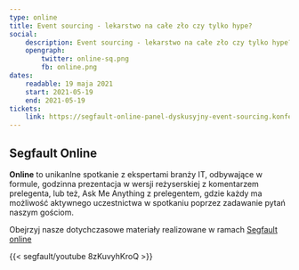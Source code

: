 ```yaml
---
type: online
title: Event sourcing - lekarstwo na całe zło czy tylko hype?
social:
    description: Event sourcing - lekarstwo na całe zło czy tylko hype?
    opengraph:
        twitter: online-sq.png
        fb: online.png
dates: 
    readable: 19 maja 2021
    start: 2021-05-19
    end: 2021-05-19
tickets: 
    link: https://segfault-online-panel-dyskusyjny-event-sourcing.konfeo.com/
---
```


## Segfault Online

**Online** to unikanlne spotkanie z ekspertami branży IT, odbywające w formule, godzinna prezentacja w wersji reżyserskiej z komentarzem prelegenta, lub też, Ask Me Anything z prelegentem, gdzie każdy ma możliwość aktywnego uczestnictwa w spotkaniu poprzez zadawanie pytań naszym gościom.

Obejrzyj nasze dotychczasowe materiały realizowane w ramach <a href="https://www.youtube.com/playlist?list=PLSx7O0TzhRJbPczoxwKr90_YdsWff1qmo">Segfault online</a>

{{< segfault/youtube 8zKuvyhKroQ >}}